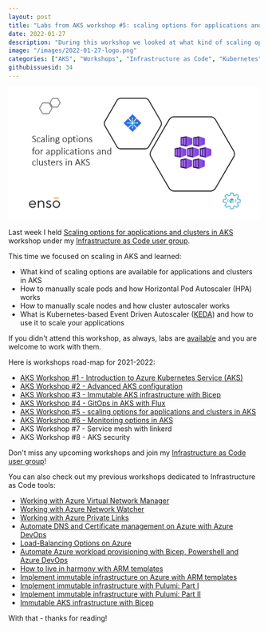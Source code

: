 ```yaml
---
layout: post
title: "Labs from AKS workshop #5: scaling options for applications and clusters in AKS"
date: 2022-01-27
description: "During this workshop we looked at what kind of scaling options are available for applications and clusters in AKS"
image: "/images/2022-01-27-logo.png"
categories: ["AKS", "Workshops", "Infrastructure as Code", "Kubernetes", "KEDA", "HPA"]
githubissuesid: 34
---
```


![logo](/images/2022-01-27-logo.png)

Last week I held [Scaling options for applications and clusters in AKS](https://www.meetup.com/Infrastructure-As-Code-User-Group-Oslo/events/283137120/) workshop under my [Infrastructure as Code user group](https://www.meetup.com/Infrastructure-As-Code-User-Group-Oslo).

This time we focused on scaling in AKS and learned:

* What kind of scaling options are available for applications and clusters in AKS
* How to manually scale pods and how Horizontal Pod Autoscaler (HPA) works
* How to manually scale nodes and how cluster autoscaler works
* What is Kubernetes-based Event Driven Autoscaler ([KEDA](https://keda.sh/)) and how to use it to scale your applications

If you didn't attend this workshop, as always, labs are [available](https://github.com/evgenyb/aks-workshops/tree/main/05-scaling-options-in-aks) and you are welcome to work with them.

Here is workshops road-map for 2021-2022:

* [AKS Workshop #1 - Introduction to Azure Kubernetes Service (AKS)](https://borzenin.com/azure-kubernetes-service-aks-workshop-1-labs/)
* [AKS Workshop #2 - Advanced AKS configuration](https://borzenin.com/azure-kubernetes-service-aks-workshop-2-labs/)
* [AKS Workshop #3 - Immutable AKS infrastructure with Bicep](https://borzenin.com/azure-kubernetes-service-aks-workshop-3-labs/)
* [AKS Workshop #4 - GitOps in AKS with Flux](https://borzenin.com/azure-kubernetes-service-aks-workshop-4-labs/)
* [AKS Workshop #5 - scaling options for applications and clusters in AKS](https://borzenin.com/azure-kubernetes-service-aks-workshop-5-labs/)
* [AKS Workshop #6 - Monitoring options in AKS](https://borzenin.com/azure-aks-workshop-6-monitoring-options-aks-labs/)
* AKS Workshop #7 - Service mesh with linkerd
* AKS Workshop #8 - AKS security

Don't miss any upcoming workshops and join my [Infrastructure as Code user group](https://www.meetup.com/Infrastructure-As-Code-User-Group-Oslo)!

You can also check out my previous workshops dedicated to Infrastructure as Code tools:

- [Working with Azure Virtual Network Manager](https://workshops.iac-labs.com/avnm-labs/)
- [Working with Azure Network Watcher](https://borzenin.com/working-with-network-watcher/)
- [Working with Azure Private Links](https://borzenin.com/working-with-private-links-workshop-labs/)
- [Automate DNS and Certificate management on Azure with Azure DevOps](https://borzenin.com/dns-and-ssl-management-on-azure-with-ado-workshop-labs/)
- [Load-Balancing Options on Azure](https://borzenin.com/azure-load-balancing-options-workshop-labs/)
- [Automate Azure workload provisioning with Bicep, Powershell and Azure DevOps](https://borzenin.com/iac-with-azure-devops-workshop-labs/)
- [How to live in harmony with ARM templates](https://borzenin.com/iac-ws1-labs/)
- [Implement immutable infrastructure on Azure with ARM templates](https://borzenin.com/iac-ws2-labs/)
- [Implement immutable infrastructure with Pulumi: Part I](https://borzenin.com/iac-ws3-labs/)
- [Implement immutable infrastructure with Pulumi: Part II](https://borzenin.com/iac-ws4-labs/)
- [Immutable AKS infrastructure with Bicep](https://borzenin.com/azure-kubernetes-service-aks-workshop-3-labs/)

With that - thanks for reading!
